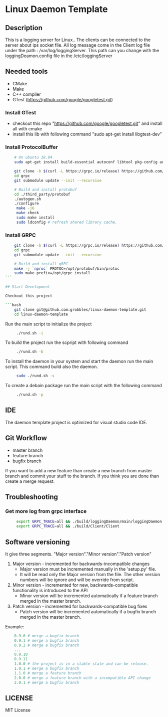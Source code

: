 # Linux Daemon Template

## Description

This is a logging server for Linux.. The clients can be connected to the server about ips socket file. All log message come in the Client log file under the path : /var/log/loggingServer. This path can you change with the loggingDeamon.config file in the /etc/loggingServer

## Needed tools

-   CMake
-   Make
-   C++ compiler
-   GTest (https://github.com/google/googletest.git)

### Install GTest

-   checkout this repo "https://github.com/google/googletest.git" and install all with cmake
-   install this lib with following command "sudo apt-get install libgtest-dev"

### Install ProtocolBuffer

```bash
    # On ubuntu 18.04
    sudo apt-get install build-essential autoconf libtool pkg-config automake curl

    git clone -b $(curl -L https://grpc.io/release) https://github.com/grpc/grpc
    cd grpc
    git submodule update --init --recursive

    # Build and install protobuf
    cd ./third_party/protobuf
    ./autogen.sh
    ./configure
     make -j6
     make check
     sudo make install
     sudo ldconfig # refresh shared library cache.
```

### Install GRPC

````bash
    git clone -b $(curl -L https://grpc.io/release) https://github.com/grpc/grpc
    cd grpc
    git submodule update --init --recursive

    # Build and install gRPC
    make -j `nproc` PROTOC=/opt/protobuf/bin/protoc
    sudo make prefix=/opt/grpc install
```

## Start Development

Checkout this project

```bash
    git clone git@github.com:grobbles/linux-daemon-template.git
    cd linux-daemon-template
````

Run the main script to initialize the project

```bash
     ./rund.sh -i
```

To build the project run the scpript with following command

```bash
     ./rund.sh -b
```

To install the daemon in your system and start the daemon run the main script. This command build also the daemon.

```bash
     sudo ./rund.sh -s
```

To create a debain package run the main script with the following command

```bash
     ./rund.sh -p
```

## IDE

The daemon template project is optimized for visual studio code IDE.

## Git Workflow

-   master branch
-   feature branch
-   bugfix branch

If you want to add a new feature than create a new branch from master branch and commit your stuff to the branch. If you think you are done than create a merge request.

## Troubleshooting

### Get more log from grpc interface

```bash
     export GRPC_TRACE=all && ./build/loggingDaemon/main/loggingDaemon
     export GRPC_TRACE=all && ./build/Client/Client
```

## Software versioning

It give three segments. "Major version"."Minor version"."Patch version"

1. Major version - incremented for backwards-incompatible changes
    - Major version must be incremented manually in the 'setup.py' file.
    - It will be read only the Major version from the file. The other version numbers will be ignore and will be override from script.
2. Minor version - incremented for new, backwards-compatible functionality is introduced to the API
    - Minor version will be incremented automatically if a feature branch merged in the master branch.
3. Patch version - incremented for backwards-compatible bug fixes
    - Patch version will be incremented automatically if a bugfix branch merged in the master branch.

Example:

```python
    0.9.0 # merge a bugfix branch
    0.9.1 # merge a bugfix branch
    0.9.2 # merge a bugfix branch
    ...
    0.9.10
    0.9.11
    1.0.0 # the project is in a stable state and can be release.
    1.0.1 # merge a bugfix branch
    1.1.0 # merge a feature branch
    2.0.0 # merge a feature branch with a incompatible API change
    2.0.1 # merge a bugfix branch
```

## LICENSE

MIT License
